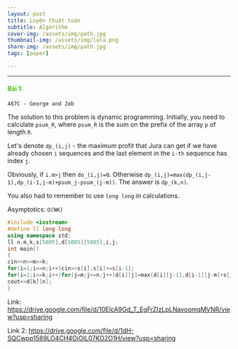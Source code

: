```yaml
---
layout: post
title: Luyện thuật toán
subtitle: Algorithm
cover-img: /assets/img/path.jpg
thumbnail-img: /assets/img/lala.png
share-img: /assets/img/path.jpg
tags: [paper]

---
```



<style TYPE="text/css">
code.has-jax {font: inherit; font-size: 100%; background: inherit; border: inherit;}
</style>
<script type="text/x-mathjax-config">
MathJax.Hub.Config({
    tex2jax: {
        inlineMath: [['$','$'], ['\\(','\\)']],
        skipTags: ['script', 'noscript', 'style', 'textarea', 'pre'] // removed 'code' entry
    }
});
MathJax.Hub.Queue(function() {
    var all = MathJax.Hub.getAllJax(), i;
    for(i = 0; i < all.length; i += 1) {
        all[i].SourceElement().parentNode.className += ' has-jax';
    }
});
</script>
<script type="text/javascript" src="https://cdnjs.cloudflare.com/ajax/libs/mathjax/2.7.4/MathJax.js?config=TeX-AMS_HTML-full"></script>

----------------

#### <span style="color:#4cbb17">Bài 1: </span>

`467C - George and Job`

The solution to this problem is dynamic programming. Initially, you need to calculate `psum_R`, where `psum_R` is the sum on the prefix of the array `p` of length `R`.

Let's denote `dp_(i,j)` - the maximum profit that Jura can get if we have already chosen `i` sequences and the last element in the `i-th` sequence has index `j`.

Obviously, if `i.m>j` then `do_(i,j)=0`. Otherwise `dp_(i,j)=max(dp_(i,j-1),dp_(i-1,j-m)+psum_j-psum_(j-m))`. The answer is `dp_(k,n)`.

You also had to remember to use `long long` in calculations.

Asymptotics: `O(NK)`

```cpp
#include <iostream>
#define ll long long
using namespace std;
ll n,m,k,s[5005],d[5005][5005],i,j;
int main()
{
cin>>n>>m>>k;
for(i=1;i<=n;i++)cin>>s[i],s[i]+=s[i-1];
for(i=1;i<=k;i++)for(j=m;j<=n;j++)d[i][j]=max(d[i][j-1],d[i-1][j-m]+s[j]-s[j-m]);
cout<<d[k][n];
}
```

Link: https://drive.google.com/file/d/10ElcA9Gd_T_EgFrZIzLpLNavoomqMVNR/view?usp=sharing

Link 2: https://drive.google.com/file/d/1dH-SQCwpp1589LO4CH4OiOIL07KO2O1H/view?usp=sharing









